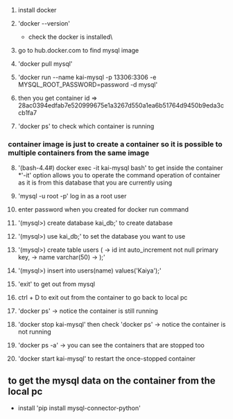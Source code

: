 1. install docker

2. 'docker --version'

   - check the docker is installed\

3. go to hub.docker.com to find mysql image

4. 'docker pull mysql'

5. 'docker run --name kai-mysql -p 13306:3306 -e MYSQL_ROOT_PASSWORD=password -d mysql'

6. then you get container id => 28ac0394edfab7e520999675e1a3267d550a1ea6b51764d9450b9eda3ccb1fa7

7. 'docker ps' to check which container is running

### container image is just to create a container so it is possible to multiple containers from the same image

8. '(bash-4.4#) docker exec -it kai-mysql bash' to get inside the container \*'-it' option allows you to operate the command operation of container as it is from this database that you are currently using

9. 'mysql -u root -p' log in as a root user

10. enter password when you created for docker run command

11. '(mysql>) create database kai_db;' to create database

12. '(mysql>) use kai_db;' to set the database you want to use

13. '(mysql>) create table users (
    -> id int auto_increment not null primary key,
    -> name varchar(50)
    -> );'

14. '(mysql>) insert into users(name) values('Kaiya');'

15. 'exit' to get out from mysql

16. ctrl + D to exit out from the container to go back to local pc

17. 'docker ps' -> notice the container is still running

18. 'docker stop kai-mysql' then check 'docker ps' -> notice the container is not running

19. 'docker ps -a' -> you can see the containers that are stopped too

20. 'docker start kai-mysql' to restart the once-stopped container

## to get the mysql data on the container from the local pc

- install 'pip install mysql-connector-python'
